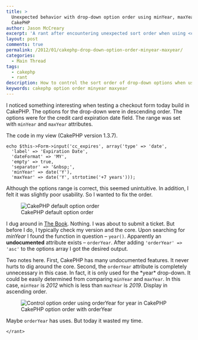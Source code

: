 ```yaml
---
title: >
  Unexpected behavior with drop-down option order using minYear, maxYear in
  CakePHP
author: Jason McCreary
excerpt: 'A rant after encountering unexpected sort order when using <code>minYear</code> and <code>maxYear</code> attributes to control options in an drop down. The solution involved an undocumented, and in my opinion unnecessary, attribute.'
layout: post
comments: true
permalink: /2012/01/cakephp-drop-down-option-order-minyear-maxyear/
categories:
  - Main Thread
tags:
  - cakephp
  - rant
description: How to control the sort order of drop-down options when using CakePHP's Form Helper. The solution involved an undocumented attribute.
keywords: cakephp option order minyear maxyear
---
```

I noticed something interesting when testing a checkout form today build in CakePHP. The options for the drop-down were in descending order. The options were for the credit card expiration date field. The range was set with `minYear` and `maxYear` attributes.

The code in my view (CakePHP version 1.3.7).

    echo $this->Form->input('cc_expires', array('type' => 'date',
      'label' => 'Expiration Date',
      'dateFormat' => 'MY',
      'empty' => true,
      'separator' => '&nbsp;',
      'minYear' => date('Y'),
      'maxYear' => date('Y', strtotime('+7 years')));
    

Although the options range is correct, this seemed unintuitive. In addition, I felt it was slightly poor usability. So I wanted to fix the order.

<figure>
  <img src="/images/cakephp-option-order-default.png" alt="CakePHP default option order" title="The default option order for year in CakePHP" />
  <figcaption>CakePHP default option order</figcaption>
</figure>

I dug around in [The Book][1]. Nothing. I was about to submit a ticket. But before I do, I typically check my version and the core. Upon searching for *minYear* I found the function in question – `year()`. Apparently an **undocumented** attribute exists – `orderYear`. After adding `'orderYear' => 'asc'` to the options array I got the desired output.

Two notes here. First, CakePHP has many undocumented features. It never hurts to dig around the core. Second, the `orderYear` attribute is completely unnecessary in this case. In fact, it is only used for the \*year\* drop-down. It could be easily determined from comparing `minYear` and `maxYear`. In this case, `minYear` is *2012* which is less than `maxYear` is *2019*. Display in ascending order.

<figure>
  <img src="/images/cakephp-option-order-asc.png" alt="Control option order using orderYear for year in CakePHP" title="CakePHP option order using orderYear" />
  <figcaption>CakePHP option order with orderYear</figcaption>
</figure>

Maybe `orderYear` has uses. But today it wasted my time.

    </rant>

 [1]: http://book.cakephp.org/view/876/The-Manual#!/1.3/en/view/1408/options-minYear-options-maxYear
